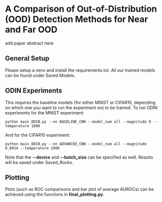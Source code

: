 # A Comparison of Out-of-Distribution (OOD) Detection Methods for Near and Far OOD

add paper abstract here

## General Setup
Please setup a venv and install the requirements.txt.
All our trained models can be found under Saved Models.

## ODIN Experiments
This requires the baseline models (for either MNIST or CIFAR10, depending on which one you want to run the experiment on) to be trained. To run ODIN experiments 
for the MNIST experiment:

```
python main_ODIN.py --nn BASELINE_CNN --model_num all --magnitude 0 --temperature 1000
```
And for the CIFAR10 experiment:
```
python main_ODIN.py --nn ADVANCED_CNN --model_num all --magnitude 0.0014 --temperature 1000
```

Note that the **--device** and **--batch_size** can be specified as well. Results will be saved under Saved_Rocks.

## Plotting
Plots (such as ROC comparisons and bar plot of average AUROCs) can be achieved using the functions in **final_plotting.py**.